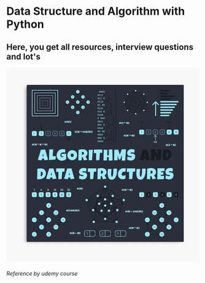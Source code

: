 <h1>Data Structure and Algorithm<span> with</span> Python</h1>
<h2>Here, you get all resources, interview questions and lot's</h2>
<img src="https://github.com/Nayan-Bebale/DSA-Practice/blob/main/datastructure.jpg" />
<h6>Reference by udemy course</h6>
